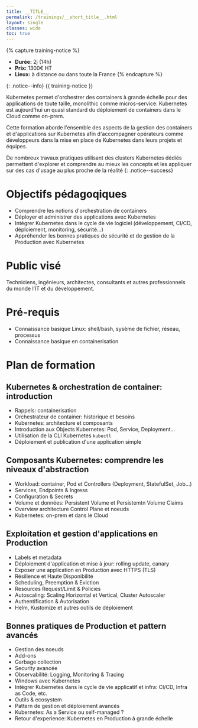 ```yaml
---
title: __TITLE__
permalink: /trainings/__short_title__.html
layout: single
classes: wide
toc: true
---
```


{% capture training-notice %}
- **Durée:** 2j (14h)
- **Prix:** 1300€ HT
- **Lieux:** à distance ou dans toute la France
{% endcapture %}

{: .notice--info}
{{ training-notice }}

Kubernetes permet d'orchestrer des containers à grande échelle pour des applications de toute taille, monolithic comme micros-service. Kubernetes est aujourd'hui un quasi standard du déploiement de containers dans le Cloud comme on-prem.

Cette formation aborde l'ensemble des aspects de la gestion des containers et d'applications sur Kubernetes afin d'accompagner opérateurs comme développeurs dans la mise en place de Kubernetes dans leurs projets et équipes.

De nombreux travaux pratiques utilisant des clusters Kubernetes dédiés permettent d'explorer et comprendre au mieux les concepts et les appliquer sur des cas d'usage au plus proche de la réalité
{: .notice--success}

# Objectifs pédagoqiques

- Comprendre les notions d'orchestration de containers 
- Déployer et administrer des applications avec Kubernetes
- Intégrer Kubernetes dans le cycle de vie logiciel (développement, CI/CD, déploiement, monitoring, sécurité...)
- Appréhender les bonnes pratiques de sécurité et de gestion de la Production avec Kubernetes

# Public visé

Techniciens, ingénieurs, architectes, consultants et autres professionnels du monde l’IT et du développement. 

# Pré-requis

- Connaissance basique Linux: shell/bash, sysème de fichier, réseau, processus
- Connaissance basique en containerisation

# Plan de formation

## Kubernetes & orchestration de container: introduction

- Rappels: containerisation
- Orchestrateur de container: historique et besoins
- Kubernetes: architecture et composants
- Introduction aux Objects Kubernetes: Pod, Service, Deployment...
- Utilisation de la CLI Kubernetes `kubectl`
- Déploiement et publication d'une application simple

## Composants Kubernetes: comprendre les niveaux d'abstraction

- Workload: container, Pod et Controllers (Deployment, StatefulSet, Job...)
- Services, Endpoints & Ingress
- Configuration & Secrets
- Volume et données: Persistent Volume et Persistemtn Volume Claims
- Overview architecture Control Plane et noeuds
- Kubernetes: on-prem et dans le Cloud

## Exploitation et gestion d'applications en Production

- Labels et metadata
- Déploiement d'application et mise à jour: rolling update, canary
- Exposer une application en Production avec HTTPS (TLS)
- Résilience et Haute Disponibilité
- Scheduling, Preemption & Eviction
- Resources Request/Limit & Policies
- Autoscaling: Scaling Horizontal et Vertical, Cluster Autoscaler
- Authentification & Autorisation
- Helm, Kustomize et autres outils de déploiement

## Bonnes pratiques de Production et pattern avancés

- Gestion des noeuds
- Add-ons
- Garbage collection
- Security avancée
- Observabilité: Logging, Monitoring & Tracing
- Windows avec Kubernetes
- Intégrer Kubernetes dans le cycle de vie applicatif et infra: CI/CD, Infra as Code, etc.
- Outils & ecosystem
- Pattern de gestion et déploiement avancés
- Kubernetes: As a Service ou self-managed ?
- Retour d'experience: Kubernetes en Production à grande échelle
